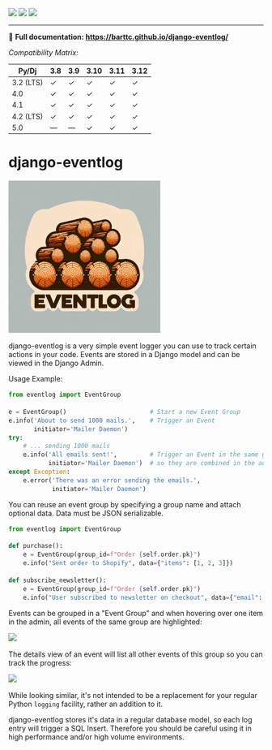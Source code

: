 [![](https://img.shields.io/pypi/v/django-eventlog.svg)](https://pypi.org/project/django-eventlog/)
[![](https://github.com/bartTC/django-eventlog/actions/workflows/push.yml/badge.svg)](https://github.com/bartTC/django-eventlog/actions/workflows/push.yml)
[![](https://codecov.io/github/bartTC/django-eventlog/graph/badge.svg?token=YLXXbCawUQ)](https://codecov.io/github/bartTC/django-eventlog)

-----

📖 **Full documentation: https://barttc.github.io/django-eventlog/**

*Compatibility Matrix:*

| Py/Dj     | 3.8 | 3.9 | 3.10 | 3.11 | 3.12 |
| --------- | --- | --- | ---- | ---- | ---- |
| 3.2 (LTS) |  ✓  |  ✓  |  ✓   |  ✓   |  ✓   |
| 4.0       |  ✓  |  ✓  |  ✓   |  ✓   |  ✓   |
| 4.1       |  ✓  |  ✓  |  ✓   |  ✓   |  ✓   |
| 4.2 (LTS) |  ✓  |  ✓  |  ✓   |  ✓   |  ✓   |
| 5.0       |  —  |  —  |  ✓   |  ✓   |  ✓   |

# django-eventlog

<img src="https://github.com/bartTC/django-eventlog/raw/main/docs/_static/logo.webp" alt="djang-eventlog Logo" width="300"/>

django-eventlog is a very simple event logger you can use to track certain
actions in your code. Events are stored in a Django model and can be viewed
in the Django Admin.

Usage Example:

```python
from eventlog import EventGroup

e = EventGroup()                       # Start a new Event Group
e.info('About to send 1000 mails.',    # Trigger an Event
       initiator='Mailer Daemon')
try:
    # ... sending 1000 mails
    e.info('All emails sent!',         # Trigger an Event in the same group,
           initiator='Mailer Daemon')  # so they are combined in the admin.
except Exception:
    e.error('There was an error sending the emails.',
            initiator='Mailer Daemon')
```

You can reuse an event group by specifying a group name and attach optional data.
Data must be JSON serializable.

```python
from eventlog import EventGroup

def purchase():
    e = EventGroup(group_id=f"Order {self.order.pk}")
    e.info("Sent order to Shopify", data={"items": [1, 2, 3]})

def subscribe_newsletter():
    e = EventGroup(group_id=f"Order {self.order.pk}")
    e.info("User subscribed to newsletter on checkout", data={"email": "user@example.com"})
```

Events can be grouped in a "Event Group" and when hovering over one item
in the admin, all events of the same group are highlighted:

![](https://github.com/bartTC/django-eventlog/raw/main/docs/_static/change_list.png)

The details view of an event will list all other events of this group so you
can track the progress:

![](https://github.com/bartTC/django-eventlog/raw/main/docs/_static/change_form.png)

While looking similar, it's not intended to be a replacement for your
regular Python ``logging`` facility, rather an addition to it.

django-eventlog stores it's data in a regular database model, so each log entry
will trigger a SQL Insert. Therefore you should be careful using it in high
performance and/or high volume environments.
